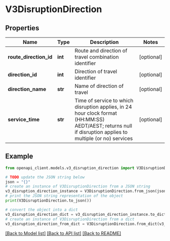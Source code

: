 # V3DisruptionDirection


## Properties

Name | Type | Description | Notes
------------ | ------------- | ------------- | -------------
**route_direction_id** | **int** | Route and direction of travel combination identifier | [optional] 
**direction_id** | **int** | Direction of travel identifier | [optional] 
**direction_name** | **str** | Name of direction of travel | [optional] 
**service_time** | **str** | Time of service to which disruption applies, in 24 hour clock format (HH:MM:SS) AEDT/AEST; returns null if disruption applies to multiple (or no) services | [optional] 

## Example

```python
from openapi_client.models.v3_disruption_direction import V3DisruptionDirection

# TODO update the JSON string below
json = "{}"
# create an instance of V3DisruptionDirection from a JSON string
v3_disruption_direction_instance = V3DisruptionDirection.from_json(json)
# print the JSON string representation of the object
print(V3DisruptionDirection.to_json())

# convert the object into a dict
v3_disruption_direction_dict = v3_disruption_direction_instance.to_dict()
# create an instance of V3DisruptionDirection from a dict
v3_disruption_direction_from_dict = V3DisruptionDirection.from_dict(v3_disruption_direction_dict)
```
[[Back to Model list]](../README.md#documentation-for-models) [[Back to API list]](../README.md#documentation-for-api-endpoints) [[Back to README]](../README.md)


